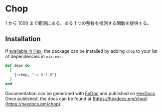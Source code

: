 # Chop

1 から 1000 まで範囲にある、ある 1 つの整数を推測する関数を提供する。

## Installation

If [available in Hex](https://hex.pm/docs/publish), the package can be installed
by adding `chop` to your list of dependencies in `mix.exs`:

```elixir
def deps do
  [
    {:chop, "~> 0.1.0"}
  ]
end
```

Documentation can be generated with [ExDoc](https://github.com/elixir-lang/ex_doc)
and published on [HexDocs](https://hexdocs.pm). Once published, the docs can
be found at [https://hexdocs.pm/chop](https://hexdocs.pm/chop).
